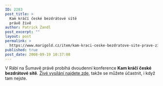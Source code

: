 ```yaml
---
ID: 2283
post_title: >
  Kam kráčí české bezdrátové sítě
  právě živě
author: Patrick Zandl
post_excerpt: ""
layout: post
permalink: >
  https://www.marigold.cz/item/kam-kraci-ceske-bezdratove-site-prave-zive
published: true
post_date: 2008-09-19 10:37:08
---
```

V Rábí na Šumavě právě probíhá dvoudenní konference <strong>Kam kráčí české bezdrátové sítě</strong>. <a href="http://www.internetprovsechny.cz/konference/">Živé vysílání najdete zde</a>, takže se můžete účastnit, i když tam nejste.